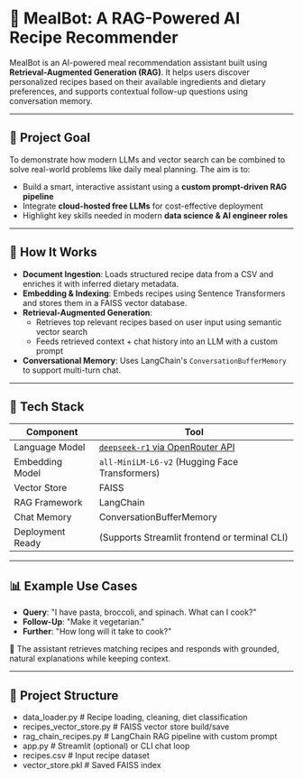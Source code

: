 # 🥗 MealBot: A RAG-Powered AI Recipe Recommender

MealBot is an AI-powered meal recommendation assistant built using **Retrieval-Augmented Generation (RAG)**. It helps users discover personalized recipes based on their available ingredients and dietary preferences, and supports contextual follow-up questions using conversation memory.

---

## 🎯 Project Goal

To demonstrate how modern LLMs and vector search can be combined to solve real-world problems like daily meal planning. The aim is to:
- Build a smart, interactive assistant using a **custom prompt-driven RAG pipeline**
- Integrate **cloud-hosted free LLMs** for cost-effective deployment
- Highlight key skills needed in modern **data science & AI engineer roles**

---

## 🧠 How It Works

- **Document Ingestion**: Loads structured recipe data from a CSV and enriches it with inferred dietary metadata.
- **Embedding & Indexing**: Embeds recipes using Sentence Transformers and stores them in a FAISS vector database.
- **Retrieval-Augmented Generation**:
  - Retrieves top relevant recipes based on user input using semantic vector search
  - Feeds retrieved context + chat history into an LLM with a custom prompt
- **Conversational Memory**: Uses LangChain's `ConversationBufferMemory` to support multi-turn chat.

---

## 🧰 Tech Stack

| Component | Tool |
|----------|------|
| Language Model | [`deepseek-r1` via OpenRouter API](https://openrouter.ai/) |
| Embedding Model | `all-MiniLM-L6-v2` (Hugging Face Transformers) |
| Vector Store | FAISS |
| RAG Framework | LangChain |
| Chat Memory | ConversationBufferMemory |
| Deployment Ready | (Supports Streamlit frontend or terminal CLI) |

---

## 📊 Example Use Cases

- **Query**: "I have pasta, broccoli, and spinach. What can I cook?"
- **Follow-Up**: "Make it vegetarian."
- **Further**: "How long will it take to cook?"

💬 The assistant retrieves matching recipes and responds with grounded, natural explanations while keeping context.

---

## 📁 Project Structure
- data_loader.py # Recipe loading, cleaning, diet classification
- recipes_vector_store.py # FAISS vector store build/save
- rag_chain_recipes.py # LangChain RAG pipeline with custom prompt
- app.py # Streamlit (optional) or CLI chat loop
- recipes.csv # Input recipe dataset
- vector_store.pkl # Saved FAISS index
